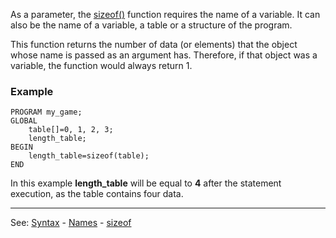 As a parameter, the [sizeof()](sizeof().md) function requires the name of a variable. It can also be the name of a variable, a table or a structure of the program.

This function returns the number of data (or elements) that the object whose name is passed as an argument has. Therefore, if that object was a
variable, the function would always return 1.

### Example
```
PROGRAM my_game;
GLOBAL
    table[]=0, 1, 2, 3;
    length_table;
BEGIN
    length_table=sizeof(table);
END
```


In this example **length_table** will be equal to **4** after the statement execution,
as the table contains four data.

---------------------------------------
See: [Syntax](syntax_of_a_programdot.md) - [Names](definition_of_a_namedot.md) - [sizeof](sizeof().md)

